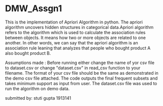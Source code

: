 # DMW_Assgn1

This is the implementation of Apriori Algorithm in python. The apriori algorithm uncovers hidden structures in categorical data.Apriori algorithm refers to the algorithm which is used to calculate the association rules between objects. It means how two or more objects are related to one another. In other words, we can say that the apriori algorithm is an association rule leaning that analyzes that people who bought product A also bought product B.

Assumptions made :
Before running either change the name of yor csv file to dataset.csv or change "dataset.csv" in read_csv function to your filename.
The format of your csv file should be the same as demonstrated in the demo csv file attached.
The code outputs the final frequent subsets and takes minimum support as input from user.
The dataset.csv file was used to run the algorithm on demo data.

submitted by:
stuti gupta
1913141

